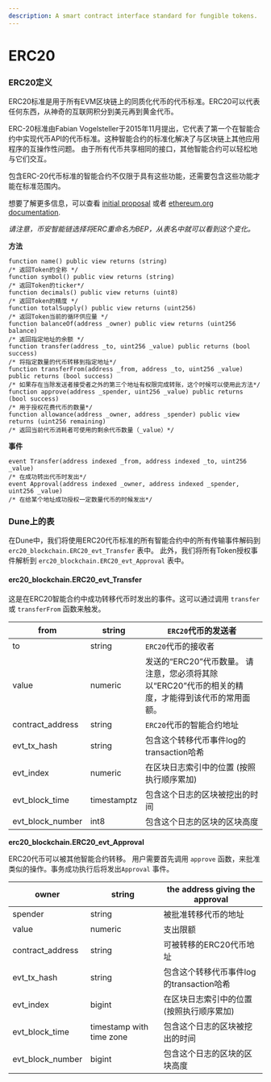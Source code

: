 ```yaml
---
description: A smart contract interface standard for fungible tokens.
---
```


# ERC20

### **ERC20定义**

ERC20标准是用于所有EVM区块链上的同质化代币的代币标准。ERC20可以代表任何东西，从神奇的互联网积分到美元再到黄金代币。

ERC-20标准由Fabian Vogelsteller于2015年11月提出，它代表了第一个在智能合约中实现代币API的代币标准。这种智能合约的标准化解决了与区块链上其他应用程序的互操作性问题。 由于所有代币共享相同的接口，其他智能合约可以轻松地与它们交互。

包含ERC-20代币标准的智能合约不仅限于具有这些功能，还需要包含这些功能才能在标准范围内。

想要了解更多信息，可以查看 [initial proposal](https://eips.ethereum.org/EIPS/eip-20) 或者 [ethereum.org documentation](https://ethereum.org/en/developers/docs/standards/tokens/erc-20).

_请注意，币安智能链选择将ERC重命名为BEP，从表名中就可以看到这个变化。_

**方法**

```solidity
function name() public view returns (string) 
/* 返回Token的全称 */
function symbol() public view returns (string) 
/* 返回Token的ticker*/
function decimals() public view returns (uint8) 
/* 返回Token的精度 */
function totalSupply() public view returns (uint256) 
/* 返回Token当前的循环供应量 */
function balanceOf(address _owner) public view returns (uint256 balance) 
/* 返回指定地址的余额 */ 
function transfer(address _to, uint256 _value) public returns (bool success) 
/* 将指定数量的代币转移到指定地址*/ 
function transferFrom(address _from, address _to, uint256 _value) public returns (bool success) 
/* 如果存在当除发送者接受者之外的第三个地址有权限完成转账，这个时候可以使用此方法*/
function approve(address _spender, uint256 _value) public returns (bool success) 
/* 用于授权花费代币的数量*/
function allowance(address _owner, address _spender) public view returns (uint256 remaining)
/* 返回当前代币消耗者可使用的剩余代币数量（_value）*/
```

**事件**

```solidity
event Transfer(address indexed _from, address indexed _to, uint256 _value)
/* 在成功转出代币时发出*/
event Approval(address indexed _owner, address indexed _spender, uint256 _value)
/* 在给某个地址成功授权一定数量代币的时候发出*/
```

### Dune上的表

在Dune中，我们将使用ERC20代币标准的所有智能合约中的所有传输事件解码到 `erc20_blockchain.ERC20_evt_Transfer` 表中。
此外，我们将所有Token授权事件解析到 `erc20_blockchain.ERC20_evt_Approval` 表中。

#### erc20\_blockchain.ERC20\_evt\_Transfer

这是在ERC20智能合约中成功转移代币时发出的事件。这可以通过调用 `transfer` 或 `transferFrom` 函数来触发。

| from               | string      | `ERC20`代币的发送者                                                                                                                                         |
| ------------------ | ----------- | ---------------------------------------------------------------------------------------------------------------------------------------------------------------------------- |
| to                 | string      | `ERC20`代币的接收者                                                                                                                                              |
| value              | numeric     | 发送的“ERC20”代币数量。 请注意，您必须将其除以“ERC20”代币的相关的精度，才能得到该代币的常用面额。 |
| contract\_address  | string      | `ERC20`代币的智能合约地址                          |
| evt\_tx\_hash      | string      | 包含这个转移代币事件log的transaction哈希                                                                                                                  |
| evt\_index         | numeric     | 在区块日志索引中的位置 (按照执行顺序累加)                                                                                       |
| evt\_block\_time   | timestamptz | 包含这个日志的区块被挖出的时间                                                                                                                    |
| evt\_block\_number | int8        | 包含这个日志的区块的区块高度                                                                                                                    |

**erc20\_blockchain.ERC20\_evt\_Approval**

ERC20代币可以被其他智能合约转移。 用户需要首先调用 `approve` 函数，来批准类似的操作。事务成功执行后将发出`Approval` 事件。

| owner              | string                   | the address giving the approval                                                        |
| ------------------ | ------------------------ | -------------------------------------------------------------------------------------- |
| spender            | string                   | 被批准转移代币的地址                                |
| value              | numeric                  | 支出限额
| contract\_address  | string                   | 可被转移的ERC20代币地址
| evt\_tx\_hash      | string                   | 包含这个转移代币事件log的transaction哈希                                                                     
| evt\_index         | bigint                   | 在区块日志索引中的位置 (按照执行顺序累加)   |
| evt\_block\_time   | timestamp with time zone | 包含这个日志的区块被挖出的时间                                     |
| evt\_block\_number | bigint                   | 包含这个日志的区块的区块高度                                             |
